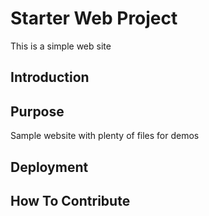 # Starter Web Project

This is a simple web site

## Introduction

## Purpose

Sample website with plenty of files for demos

## Deployment

## How To Contribute